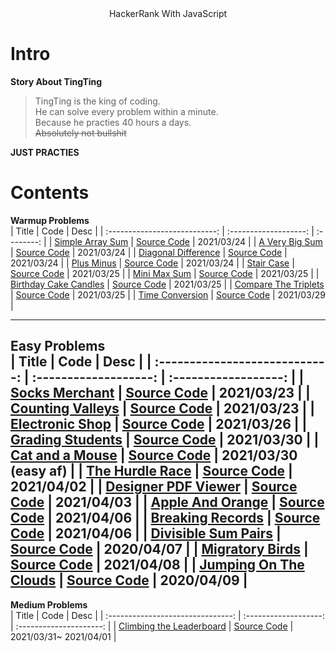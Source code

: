 <center>HackerRank With JavaScript</center >

# Intro 
**Story About TingTing**
> TingTing is the king of coding.  
He can solve every problem within a minute.  
Because he practies 40 hours a days.  
~~Absolutely not bullshit~~

**JUST PRACTIES**  
# Contents  
**Warmup Problems**  
|             Title             |         Code          |    Desc    |
| :---------------------------: | :-------------------: | :--------: |
|   [Simple Array Sum][2web]    | [Source Code][2code]  | 2021/03/24 |
|    [A Very Big Sum][3web]     | [Source Code][2code]  | 2021/03/24 |
|  [Diagonal Difference][4web]  | [Source Code][4code]  | 2021/03/24 |
|      [Plus Minus][5web]       | [Source Code][5code]  | 2021/03/24 |
|      [Stair Case][6web]       | [Source Code][6code]  | 2021/03/25 |
|     [Mini Max Sum][7web]      | [Source Code][7code]  | 2021/03/25 |
| [Birthday Cake Candles][8web] | [Source Code][8code]  | 2021/03/25 |
| [Compare The Triplets][9web]  | [Source Code][9code]  | 2021/03/25 |
|   [Time Conversion][12web]    | [Source Code][12code] | 2021/03/29 |


---
**Easy Problems**  
|             Title              |         Code          |         Desc         |
| :----------------------------: | :-------------------: | :------------------: |
|     [Socks Merchant][1web]     | [Source Code][1code]  |      2021/03/23      |
|   [Counting Valleys][10web]    | [Source Code][10code] |      2021/03/23      |
|    [Electronic Shop][11web]    | [Source Code][11code] |      2021/03/26      |
|   [Grading Students][13web]    | [Source Code][13code] |      2021/03/30      |
|    [Cat and a Mouse][14web]    | [Source Code][14code] | 2021/03/30 (easy af) |
|    [The Hurdle Race][16web]    | [Source Code][16code] |      2021/04/02      |
|  [Designer PDF Viewer][17web]  | [Source Code][17code] |      2021/04/03      |
|   [Apple And Orange][18web]    | [Source Code][18code] |      2021/04/06      |
|   [Breaking Records][19web]    | [Source Code][19code] |      2021/04/06      |
|  [Divisible Sum Pairs][20web]  | [Source Code][20code] |      2020/04/07      |
|    [Migratory Birds][21web]    | [Source Code][21code] |      2021/04/08      |
| [Jumping On The Clouds][22web] | [Source Code][22code] |      2020/04/09      |
---
**Medium Problems**  
|               Title               |         Code          |          Desc           |
| :-------------------------------: | :-------------------: | :---------------------: |
| [Climbing the Leaderboard][15web] | [Source Code][15code] | 2021/03/31~  2021/04/01 |


<!-- URL Below -->
[1web]:https://www.hackerrank.com/challenges/sock-merchant/problem
[1code]:./src/easy/socksMerchant.js

[2web]:https://www.hackerrank.com/challenges/simple-array-sum/problem
[2code]:./src/warmup/simpleArraySum.js

[3web]:https://www.hackerrank.com/challenges/a-very-big-sum/problem

[4web]:https://www.hackerrank.com/challenges/diagonal-difference/problem
[4code]:./src/warmup/diagonalDifference.js

[5web]:https://www.hackerrank.com/challenges/plus-minus/problem
[5code]:./src/warmup/plusMinus.js

[6web]:https://www.hackerrank.com/challenges/staircase/problem
[6code]:./src/warmup/stairCase.js

[7web]:https://www.hackerrank.com/challenges/mini-max-sum/problem
[7code]:./src/warmup/miniMaxSum.js

[8web]:https://www.hackerrank.com/challenges/birthday-cake-candles/problem
[8code]:./src/warmup/birthdayCakeCandles.js

[9web]:https://www.hackerrank.com/challenges/compare-the-triplets/problem
[9code]:./src/warmup/compareTheTriplets.js

[10web]:https://www.hackerrank.com/challenges/counting-valleys/problem
[10code]:./src/easy/countingValleys.js

[11web]:https://www.hackerrank.com/challenges/electronics-shop/problem
[11code]:./src/easy/electronicsShop.js

[12web]:https://www.hackerrank.com/challenges/time-conversion/problem
[12code]:./src/warmup/timeConversion.js

[13web]:https://www.hackerrank.com/challenges/grading/problem
[13code]:./src/easy/gradingStudents.js

[14web]:https://www.hackerrank.com/challenges/cats-and-a-mouse/problem
[14code]:./src/easy/catAndMouse.js

[15web]:https://www.hackerrank.com/challenges/climbing-the-leaderboard/problem
[15code]:./src/medium/climbingTheLeaderboard.js

[16web]:https://www.hackerrank.com/challenges/the-hurdle-race/problem
[16code]:./src/easy/hurdleRace.js

[17web]:https://www.hackerrank.com/challenges/designer-pdf-viewer/problem
[17code]:./src/easy/designerPdfViewer.js

[18web]:https://www.hackerrank.com/challenges/apple-and-orange/problem
[18code]:./src/easy/appleAndOrange.js

[19web]:https://www.hackerrank.com/challenges/breaking-best-and-worst-records/problem
[19code]:./src/easy/breakingRecords.js

[20web]:https://www.hackerrank.com/challenges/divisible-sum-pairs/problem
[20code]:./src/easy/divisibleSumPairs.js


[21web]:https://www.hackerrank.com/challenges/migratory-birds/problem
[21code]:./src/easy/migratoryBirds.js

[22web]:https://www.hackerrank.com/challenges/jumping-on-the-clouds/problem
[22code]:./src/easy/jumpingOnTheClouds.js